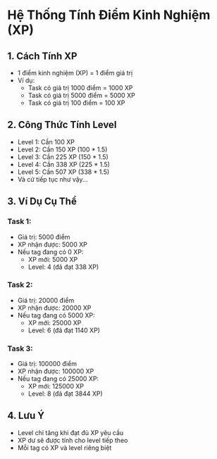 # Hệ Thống Tính Điểm Kinh Nghiệm (XP)

## 1. Cách Tính XP

- 1 điểm kinh nghiệm (XP) = 1 điểm giá trị
- Ví dụ:
  - Task có giá trị 1000 điểm = 1000 XP
  - Task có giá trị 5000 điểm = 5000 XP
  - Task có giá trị 100 điểm = 100 XP

## 2. Công Thức Tính Level

- Level 1: Cần 100 XP
- Level 2: Cần 150 XP (100 * 1.5)
- Level 3: Cần 225 XP (150 * 1.5)
- Level 4: Cần 338 XP (225 * 1.5)
- Level 5: Cần 507 XP (338 * 1.5)
- Và cứ tiếp tục như vậy...

## 3. Ví Dụ Cụ Thể

### Task 1:
- Giá trị: 5000 điểm
- XP nhận được: 5000 XP
- Nếu tag đang có 0 XP:
  - XP mới: 5000 XP
  - Level: 4 (đã đạt 338 XP)

### Task 2:
- Giá trị: 20000 điểm
- XP nhận được: 20000 XP
- Nếu tag đang có 5000 XP:
  - XP mới: 25000 XP
  - Level: 6 (đã đạt 1140 XP)

### Task 3:
- Giá trị: 100000 điểm
- XP nhận được: 100000 XP
- Nếu tag đang có 25000 XP:
  - XP mới: 125000 XP
  - Level: 8 (đã đạt 3844 XP)

## 4. Lưu Ý

- Level chỉ tăng khi đạt đủ XP yêu cầu
- XP dư sẽ được tính cho level tiếp theo
- Mỗi tag có XP và level riêng biệt 